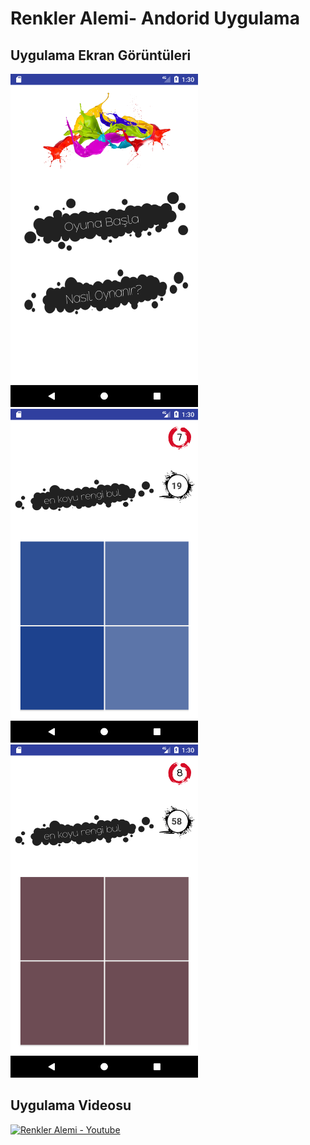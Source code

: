 # Renkler Alemi- Andorid Uygulama

## Uygulama Ekran Görüntüleri

<img src = "Screenshot_1513258225.png" width="300" /> <img src = "Screenshot_1513258241.png" width="300" /> <img src = "Screenshot_1513258246.png" width="300" />




## Uygulama Videosu
[![Renkler Alemi - Youtube](https://i.ytimg.com/vi/f8MCB5EDTNI/hqdefault.jpg)](https://www.youtube.com/watch?v=f8MCB5EDTN)




